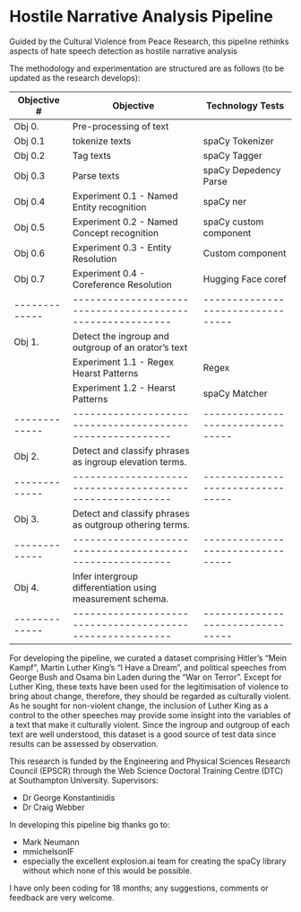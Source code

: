 # Hostile Narrative Analysis Pipeline

Guided by the Cultural Violence from Peace Research, this pipeline rethinks aspects of hate speech detection as hostile narrative analysis

The methodology and experimentation are structured are as follows (to be updated as the research develops):

| Objective #   | Objective                                                 | Technology Tests                  |
| ------------- | --------------------------------------------------------- | --------------------------------- |
| Obj 0.        | Pre-processing of text                                    |                                   |
| Obj 0.1       | tokenize texts                                            | spaCy Tokenizer                   |
| Obj 0.2       | Tag texts                                                 | spaCy Tagger                      |
| Obj 0.3       | Parse texts                                               | spaCy Depedency Parse             |
| Obj 0.4       | Experiment 0.1 - Named Entity recognition                 | spaCy ner                         |
| Obj 0.5       | Experiment 0.2 - Named Concept recognition                | spaCy custom component            |
| Obj 0.6       | Experiment 0.3 - Entity Resolution                        | Custom component                  |
| Obj 0.7       | Experiment 0.4 - Coreference Resolution                   | Hugging Face coref                |
| ------------- | --------------------------------------------------------- | --------------------------------- |
| Obj 1.        | Detect the ingroup and outgroup of an orator’s text       |                                   |
|               | Experiment 1.1 - Regex Hearst Patterns                    | Regex                             |
|               | Experiment 1.2 - Hearst Patterns                          | spaCy Matcher                     |
| ------------- | --------------------------------------------------------- | --------------------------------- |
| Obj 2.        | Detect and classify phrases as ingroup elevation terms.   |                                   |
| ------------- | --------------------------------------------------------- | --------------------------------- |
| Obj 3.        | Detect and classify phrases as outgroup othering terms.   |                                   |
| ------------- | --------------------------------------------------------- | --------------------------------- |
| Obj 4.        | Infer intergroup differentiation using measurement schema.|                                   |
| ------------- | --------------------------------------------------------- | --------------------------------- |

For developing the pipeline, we curated a dataset comprising Hitler’s “Mein Kampf”, Martin Luther King’s “I Have a Dream”, and political speeches from George Bush and Osama bin Laden during the “War on Terror”. Except for Luther King, these texts have been used for the legitimisation of violence to bring about change, therefore, they should be regarded as culturally violent. As he sought for non-violent change, the inclusion of Luther King as a control to the other speeches may provide some insight into the variables of a text that make it culturally violent. Since the ingroup and outgroup of each text are well understood, this dataset is a good source of test data since results can be assessed by observation.

This research is funded by the Engineering and Physical Sciences Research Council (EPSCR) through the Web Science Doctoral Training Centre (DTC) at Southampton University. Supervisors:
- Dr George Konstantinidis
- Dr Craig Webber

In developing this pipeline big thanks go to:
- Mark Neumann
- mmichelsonIF
- especially the excellent explosion.ai team for creating the spaCy library without which none of this would be possible.

I have only been coding for 18 months; any suggestions, comments or feedback are very welcome.
